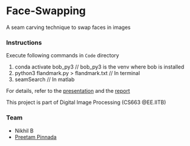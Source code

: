 # Face-Swapping
A seam carving technique to swap faces in images

### Instructions
Execute following commands in `Code` directory
1. conda activate bob_py3					// bob_py3 is the venv where bob is installed
2. python3 flandmark.py > flandmark.txt     // In terminal
3. seamSearch                               // In matlab

For details, refer to the [presentation](Report/Presentation.pptx) and the [report](Report/Report.pdf)

This project is part of Digital Image Processing (CS663 @EE.IITB)

### Team
* Nikhil B
* [Preetam Pinnada](https://github.com/preetam25)
